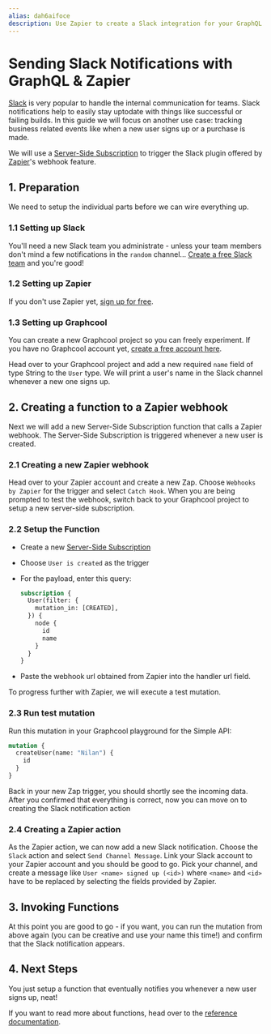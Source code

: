 ```yaml
---
alias: dah6aifoce
description: Use Zapier to create a Slack integration for your GraphQL server and get Slack notifications whenever a certain mutation is executed.
---
```


# Sending Slack Notifications with GraphQL & Zapier

[Slack](https://slack.com/) is very popular to handle the internal communication for teams. Slack notifications help to easily stay uptodate with things like successful or failing builds. In this guide we will focus on another use case: tracking business related events like when a new user signs up or a purchase is made.

We will use a [Server-Side Subscription](!alias-ahlohd8ohn) to trigger the Slack plugin offered by [Zapier](https://zapier.com/)'s webhook feature.

## 1. Preparation

We need to setup the individual parts before we can wire everything up.

### 1.1 Setting up Slack

You'll need a new Slack team you administrate - unless your team members don't mind a few notifications in the `random` channel... [Create a free Slack team](https://slack.com/create) and you're good!

### 1.2 Setting up Zapier

If you don't use Zapier yet, [sign up for free](https://zapier.com/sign-up/).

### 1.3 Setting up Graphcool

You can create a new Graphcool project so you can freely experiment. If you have no Graphcool account yet, [create a free account here](https://graph.cool).

Head over to your Graphcool project and add a new required `name` field of type String to the `User` type. We will print a user's name in the Slack channel whenever a new one signs up.

## 2. Creating a function to a Zapier webhook

Next we will add a new Server-Side Subscription function that calls a Zapier webhook. The Server-Side Subscription is triggered whenever a new user is created.

### 2.1 Creating a new Zapier webhook

Head over to your Zapier account and create a new Zap. Choose `Webhooks by Zapier` for the trigger and select `Catch Hook`. When you are being prompted to test the webhook, switch back to your Graphcool project to setup a new server-side subscription.

### 2.2 Setup the Function

* Create a new [Server-Side Subscription](!alias-ahlohd8ohn)
* Choose `User is created` as the trigger
* For the payload, enter this query:

    ```graphql
    subscription {
      User(filter: {
        mutation_in: [CREATED],
      }) {
        node {
          id
          name
        }
      }
    }
    ```

* Paste the webhook url obtained from Zapier into the handler url field.

To progress further with Zapier, we will execute a test mutation.

### 2.3 Run test mutation

Run this mutation in your Graphcool playground for the Simple API:

```graphql
mutation {
  createUser(name: "Nilan") {
    id
  }
}
```

Back in your new Zap trigger, you should shortly see the incoming data. After you confirmed that everything is correct, now you can move on to creating the Slack notification action

### 2.4 Creating a Zapier action

As the Zapier action, we can now add a new Slack notification. Choose the `Slack` action and select `Send Channel Message`. Link your Slack account to your Zapier account and you should be good to go. Pick your channel, and create a message like `User <name> signed up (<id>)` where `<name>` and `<id>` have to be replaced by selecting the fields provided by Zapier.

## 3. Invoking Functions

At this point you are good to go - if you want, you can run the mutation from above again (you can be creative and use your name this time!) and confirm that the Slack notification appears.

## 4. Next Steps

You just setup a function that eventually notifies you whenever a new user signs up, neat!

If you want to read more about functions, head over to the [reference documentation](!alias-boo6uteemo).
